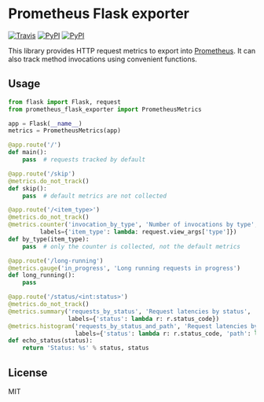 # Prometheus Flask exporter

[![Travis](https://img.shields.io/travis/rycus86/prometheus_flask_exporter.svg)](https://travis-ci.org/rycus86/prometheus_flask_exporter)
[![PyPI](https://img.shields.io/pypi/v/prometheus-flask-exporter.svg)](https://pypi.python.org/pypi/prometheus-flask-exporter)
[![PyPI](https://img.shields.io/pypi/pyversions/prometheus-flask-exporter.svg)](https://pypi.python.org/pypi/prometheus-flask-exporter)

This library provides HTTP request metrics to export into
[Prometheus](https://prometheus.io/).
It can also track method invocations using convenient functions.

## Usage

```python
from flask import Flask, request
from prometheus_flask_exporter import PrometheusMetrics

app = Flask(__name__)
metrics = PrometheusMetrics(app)

@app.route('/')
def main():
    pass  # requests tracked by default

@app.route('/skip')
@metrics.do_not_track()
def skip():
    pass  # default metrics are not collected

@app.route('/<item_type>')
@metrics.do_not_track()
@metrics.counter('invocation_by_type', 'Number of invocations by type',
         labels={'item_type': lambda: request.view_args['type']})
def by_type(item_type):
    pass  # only the counter is collected, not the default metrics

@app.route('/long-running')
@metrics.gauge('in_progress', 'Long running requests in progress')
def long_running():
    pass

@app.route('/status/<int:status>')
@metrics.do_not_track()
@metrics.summary('requests_by_status', 'Request latencies by status',
                 labels={'status': lambda r: r.status_code})
@metrics.histogram('requests_by_status_and_path', 'Request latencies by status and path',
                   labels={'status': lambda r: r.status_code, 'path': lambda: request.path})
def echo_status(status):
    return 'Status: %s' % status, status
```

## License

MIT
